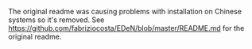 The original readme was causing problems with installation on Chinese systems so it's removed. See https://github.com/fabriziocosta/EDeN/blob/master/README.md for the original readme.
